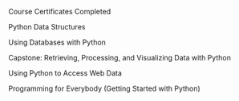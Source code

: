 Course Certificates Completed

Python Data Structures

Using Databases with Python

Capstone: Retrieving, Processing, and Visualizing Data with Python

Using Python to Access Web Data

Programming for Everybody (Getting Started with Python)
